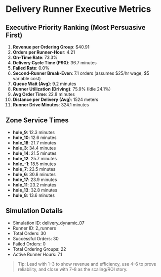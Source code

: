 # Delivery Runner Executive Metrics

## Executive Priority Ranking (Most Persuasive First)
1. **Revenue per Ordering Group**: $40.91
2. **Orders per Runner‑Hour**: 4.21
3. **On‑Time Rate**: 73.3%
4. **Delivery Cycle Time (P90)**: 36.7 minutes
5. **Failed Rate**: 0.0%
6. **Second‑Runner Break‑Even**: 7.1 orders (assumes $25/hr wage, $5 variable cost)
7. **Queue Wait (Avg)**: 9.2 minutes
8. **Runner Utilization (Driving)**: 75.9% (Idle 24.1%)
9. **Avg Order Time**: 22.8 minutes
10. **Distance per Delivery (Avg)**: 1524 meters
11. **Runner Drive Minutes**: 324.1 minutes

## Zone Service Times
- **hole_9**: 12.3 minutes
- **hole_10**: 12.6 minutes
- **hole_18**: 21.7 minutes
- **hole_3**: 34.4 minutes
- **hole_14**: 21.5 minutes
- **hole_12**: 25.7 minutes
- **hole_-1**: 18.5 minutes
- **hole_7**: 23.5 minutes
- **hole_6**: 30.8 minutes
- **hole_17**: 23.9 minutes
- **hole_11**: 23.2 minutes
- **hole_13**: 32.8 minutes
- **hole_8**: 13.6 minutes


## Simulation Details
- Simulation ID: delivery_dynamic_07
- Runner ID: 2_runners
- Total Orders: 30
- Successful Orders: 30
- Failed Orders: 0
- Total Ordering Groups: 22
- Active Runner Hours: 7.1

> Tip: Lead with 1–3 to show revenue and efficiency, use 4–6 to prove reliability, and close with 7–8 as the scaling/ROI story.
